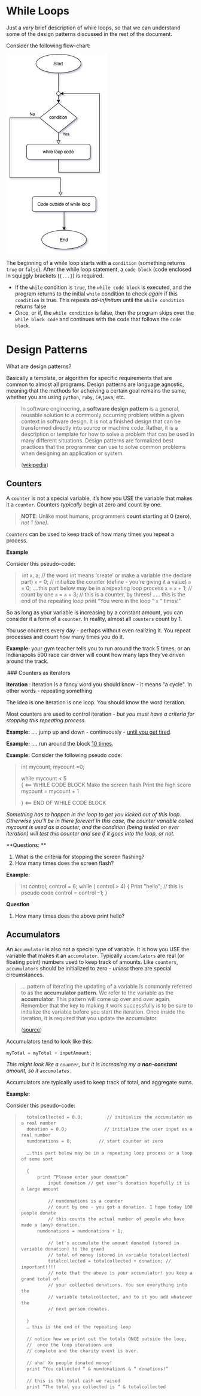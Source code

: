 # While Loops

Just a *very* brief description of while loops, so that we can understand some of the design patterns discussed in the rest of the document.

Consider the following flow-chart:

![Flowchart of a while loop, description of flowchart is in following text](../Images/12_whileloop.png)

The beginning of a while loop starts with a `condition` (something returns `true` or `false`).  After the while loop statement, a `code block` (code enclosed in squiggly brackets (`{...}`) is required.  

* If the `while` condition is `true`, the `while code block` is executed, and the program returns to the initial `while` condition to check *again* if this `condition` is true.  This repeats *ad-infinitum* until the `while condition` returns false
* Once, or if, the `while condition` is false, then the program skips over the `while block code` and continues with the code that follows the `code block`.

# Design Patterns

What are design patterns?

Basically a template, or algorithm for specific requirements that are common to almost all programs.  Design patterns are language agnostic, meaning that the methods for acheiving a certain goal remains the same, whether you are using `python`, `ruby`, `C#`,`java`, etc.

> In software engineering, a **software design pattern** is a general, reusable solution to a commonly occurring problem within a given context in software design. It is not a finished design that can be transformed directly into source or machine code. Rather, it is a description or template for how to solve a problem that can be used in many different situations. Design patterns are formalized best practices that the programmer can use to solve common problems when designing an application or system. 
>
> ([wikipedia](https://en.wikipedia.org/wiki/Software_design_pattern))

## Counters 

A `counter` is not a special variable, it’s how you USE the variable that makes it a `counter`. Counters *typically* begin at zero and count by one. 

> **NOTE**: Unlike most humans, programmers **count starting at 0 (zero)**, *not 1 (one)*.

`Counters` can be used to keep track of how many times you repeat a process. 

 **Example**

Consider this pseudo-code: 

>  int x, a;   // the word int means ‘create’ or make a variable (the declare part) 
> `x` = 0;    // initialize the counter (define - you're giving it a value) 
> `a` = 0; 
> ….this part below may be in a repeating loop process 
> 		`x` = `x` + 1; // count by one 
> 		`a` = `a` + 3; // this is a counter, by threes! 
> ….. this is the end of the repeating loop 
> print “You were in the loop “  `x`  “ times!” 

So as long as your variable is increasing by a constant amount, you can consider it a form of a `counter`. In reality, almost all `counters` count by 1. 

You use counters every day - perhaps without even realizing it. You repeat processes and count how many times you do it.  

**Example:**
your gym teacher tells you to run around the track 5 times, or an Indianapolis 500 race car driver will count how many laps they’ve driven around the track. 

 ### Counters as iterators 

**Iteration** : Iteration is a fancy word you should know - it means "a cycle". In other words - repeating something

The idea is one iteration is one loop. You should know the word iteration. 

Most counters are used to control iteration - *but you must have a criteria for stopping this repeating process.* 

**Example:** …. jump up and down - continuously - <u>until you get tired</u>.  

**Example:** …. run around the block <u>10 times</u>. 

**Example:** Consider the following pseudo code: 

> int mycount; 
> mycount =0; 
>
> while mycount < 5   
> {                                          <== WHILE CODE BLOCK 
> 	Make the screen flash 
> 	Print the high score 
> 	mycount = mycount + 1
> 
> }                                          <== END OF WHILE CODE BLOCK

*Something has to happen in the loop to get you kicked out of this loop. Otherwise you'll be in there forever! In this case, the counter variable called mycount is used as a counter, and the condition (being tested on ever iteration) will test this counter and see if it goes into the loop, or not.* 

**Questions: **

1. What is the criteria for stopping the screen flashing?
2. How many times does the screen flash?

**Example:** 

> int control; 
> control = 6; 
> while ( control > 4) 
> { 
>       Print "hello";  // this is pseudo code 
>       control = control –1; 
>} 

**Question**

1. How many times does the above print hello? 

## Accumulators

An `Accumulator` is also not a special type of variable. It is how you USE the variable that makes it an `accumulator`. Typically `accumulators` are real (or floating point) numbers used to keep track of amounts. Like `counters`, `accumulators` should be initialized to zero - *unless* there are special circumstances. 

> ... pattern of iterating the updating of a variable is commonly referred to as the **accumulator pattern**. We refer to the variable as the **accumulator**. This pattern will come up over and over again. Remember that the key to making it work successfully is to be sure to initialize the variable before you start the iteration. Once inside the iteration, it is required that you update the accumulator.
>
> ([source](https://runestone.academy/runestone/books/published/thinkcspy/Functions/TheAccumulatorPattern.html))

Accumulators tend to look like this: 

```csharp
myTotal = myTotal + inputAmount;
```

*This might look like a `counter`, but it is increasing my a **non-constant** amount, so it `accumulates`*.

Accumulators are typically used to keep track of total, and aggregate sums.  

**Example:** 

Consider this pseudo-code: 

> 		totalcollected = 0.0;         // initialize the accumulator as a real number
> 		donation = 0.0;           	 // initialize the user input as a real number
> 		numdonations = 0;          // start counter at zero 
> 			
> 		….this part below may be in a repeating loop process or a loop of some sort 
> 			
> 		{ 
> 			print “Please enter your donation” 
> 				input donation // get user’s donation hopefully it is a large amount 
> 			
> 				// numdonations is a counter 
> 				// count by one - you got a donation. I hope today 100 people donate 
> 				// this counts the actual number of people who have made a (any) donation. 
> 			numdonations = numdonations + 1; 
> 			
> 				// let's accumulate the amount donated (stored in variable donation) to the grand 
> 				// total of money (stored in variable totalcollected) 
> 				totalcollected = totalcollected + donation; // important!!!! 
> 				// note that the above is your accumulator! you keep a grand total of 
> 				// your collected donations. You sum everything into the 
> 				// variable totalcollected, and to it you add whatever the 
> 				// next person donates. 
> 			
> 		} 
> 		… this is the end of the repeating loop 
> 			
> 		// notice how we print out the totals ONCE outside the loop, 
> 		//	once the loop iterations are 
> 		// complete and the charity event is over. 
> 			
> 		// aha! Xx people donated money! 
> 		print “You collected “ & numdonations & “ donations!” 
> 			
> 		// this is the total cash we raised 
> 		print “The total you collected is “ & totalcollected  

